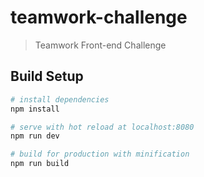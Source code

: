 # teamwork-challenge

> Teamwork Front-end Challenge

## Build Setup

```bash
# install dependencies
npm install

# serve with hot reload at localhost:8080
npm run dev

# build for production with minification
npm run build
```
